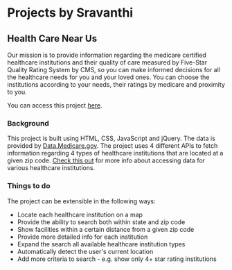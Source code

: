 # Projects by Sravanthi

## Health Care Near Us
Our mission is to provide information regarding the medicare certified healthcare institutions and their quality of care measured by Five-Star Quality Rating System by CMS, so you can make informed decisions for all the healthcare needs for you and your loved ones. You can choose the institutions according to your needs, their ratings by medicare and proximity to you.

You can access this project [here](/healthcarenearus).

### Background
This project is built using HTML, CSS, JavaScript and jQuery. The data is provided by [Data.Medicare.gov](https://data.medicare.gov/). The project uses 4 different APIs to fetch information regarding 4 types of healthcare institutions that are located at a given zip code. [Check this out](https://data.medicare.gov/about) for more info about accessing data for various healthcare institutions.

### Things to do
The project can be extensible in the following ways:
* Locate each healthcare institution on a map
* Provide the ability to search both within state and zip code
* Show facilities within a certain distance from a given zip code
* Provide more detailed info for each institution
* Expand the search all available healthcare institution types
* Automatically detect the user's current location
* Add more criteria to search - e.g. show only 4+ star rating institutions
